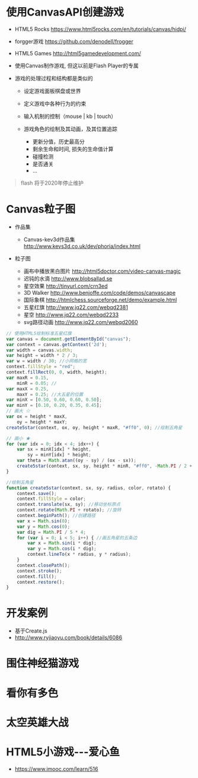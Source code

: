 # 使用CanvasAPI创建游戏

- HTML5 Rocks <https://www.html5rocks.com/en/tutorials/canvas/hidpi/>
- forgger游戏 <https://github.com/denodell/frogger>
- HTML5 Games <http://html5gamedevelopment.com/>

- 使用Canvas制作游戏, 但这以前是Flash Player的专属

- 游戏的处理过程和结构都是类似的

  - 设定游戏面板棋盘或世界
  - 定义游戏中各种行为的约束
  - 输入机制的控制（mouse | kb | touch）
  - 游戏角色的绘制及其动画，及其位置追踪

    - 更新分值，历史最高分
    - 剩余生命和时间, 损失的生命值计算
    - 碰撞检测
    - 是否通关
    - ...

> flash 将于2020年停止维护

# Canvas粒子图

- 作品集

  - Canvas-kev3d作品集 <http://www.kevs3d.co.uk/dev/phoria/index.html>

- 粒子图

  - 画布中播放黑白图片 <http://html5doctor.com/video-canvas-magic>
  - 迟钝的水滴 <http://www.blobsallad.se>
  - 星空效果 <http://tinyurl.com/crn3ed>
  - 3D Walker <http://www.benjoffe.com/code/demos/canvascape>
  - 国际象棋 <http://htmlchess.sourceforge.net/demo/example.html>
  - 五星红旗 <http://www.jq22.com/webqd2381>
  - 星空 <http://www.jq22.com/webqd2233>
  - svg路径动画 <http://www.jq22.com/webqd2060>

```javascript
// 使用HTML5绘制标准五星红旗
var canvas = document.getElementById("canvas");
var context = canvas.getContext('2d');
var width = canvas.width;
var height = width * 2 / 3;
var w = width / 30; //小网格的宽   
context.fillStyle = "red";
context.fillRect(0, 0, width, height);
var maxR = 0.15,
    minR = 0.05; //   
var maxX = 0.25,
    maxY = 0.25; //大五星的位置   
var minX = [0.50, 0.60, 0.60, 0.50];
var minY = [0.10, 0.20, 0.35, 0.45];
// 画大 ☆   
var ox = height * maxX,
    oy = height * maxY;
create5star(context, ox, oy, height * maxR, "#ff0", 0); //绘制五角星

// 画小 ★   
for (var idx = 0; idx < 4; idx++) {
    var sx = minX[idx] * height,
        sy = minY[idx] * height;
    var theta = Math.atan((oy - sy) / (ox - sx));
    create5star(context, sx, sy, height * minR, "#ff0", -Math.PI / 2 + theta);
}

//绘制五角星
function create5star(context, sx, sy, radius, color, rotato) {
    context.save();
    context.fillStyle = color;
    context.translate(sx, sy); //移动坐标原点
    context.rotate(Math.PI + rotato); //旋转
    context.beginPath(); //创建路径
    var x = Math.sin(0);
    var y = Math.cos(0);
    var dig = Math.PI / 5 * 4;
    for (var i = 0; i < 5; i++) { //画五角星的五条边
        var x = Math.sin(i * dig);
        var y = Math.cos(i * dig);
        context.lineTo(x * radius, y * radius);
    }
    context.closePath();
    context.stroke();
    context.fill();
    context.restore();
}
```

# 开发案例

- 基于Create.js
- <http://www.ryjiaoyu.com/book/details/6086>

# 围住神经猫游戏

# 看你有多色

# 太空英雄大战

# HTML5小游戏---爱心鱼

- <https://www.imooc.com/learn/516>
